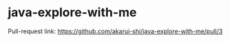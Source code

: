 # java-explore-with-me
Pull-request link:
https://github.com/akarui-shi/java-explore-with-me/pull/3
